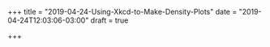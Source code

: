 +++
title = "2019-04-24-Using-Xkcd-to-Make-Density-Plots"
date = "2019-04-24T12:03:06-03:00"
draft = true

+++
